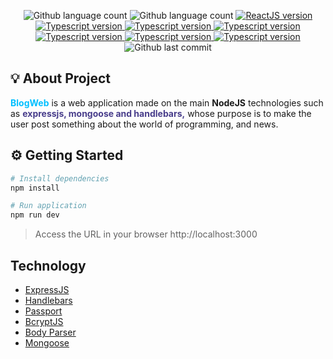 <p align="center">
    <img alt="Github language count" src="https://img.shields.io/github/languages/count/eduardomantz291/BlogApp">

  <img alt="Github language count" src="https://img.shields.io/github/languages/top/eduardomantz291/BlogApp">

  <a href="https://expressjs.com/">
    <img alt="ReactJS version" src="https://img.shields.io/github/package-json/dependency-version/eduardomantz291/BlogApp/express">
  </a>

  <a href="https://handlebarsjs.com/">
    <img alt="Typescript version" src="https://img.shields.io/github/package-json/dependency-version/eduardomantz291/BlogApp/handlebars">
  </a>

  <a href="http://www.passportjs.org//">
    <img alt="Typescript version" src="https://img.shields.io/github/package-json/dependency-version/eduardomantz291/BlogApp/passport">
  </a>

  <a href="https://www.npmjs.com/package/bcryptjs">
    <img alt="Typescript version" src="https://img.shields.io/github/package-json/dependency-version/eduardomantz291/BlogApp/bcryptjs">
  </a>

  <a href="https://www.npmjs.com/package/bcryptjs">
    <img alt="Typescript version" src="https://img.shields.io/github/package-json/dependency-version/eduardomantz291/BlogApp/body-parser">
  </a>

  <a href="https://www.npmjs.com/package/body-parser">
    <img alt="Typescript version" src="https://img.shields.io/github/package-json/dependency-version/eduardomantz291/BlogApp/body-parser">
  </a>

  <a href="https://mongoosejs.com/">
    <img alt="Typescript version" src="https://img.shields.io/github/package-json/dependency-version/eduardomantz291/BlogApp/mongoose">
  </a>

  <img alt="Github last commit" src="https://img.shields.io/github/last-commit/eduardomantz291/BlogApp">
</p>

## :bulb: About Project
<span style="color:deepskyblue; font-weight:bold;">BlogWeb</span> is a web application made on the main **NodeJS** technologies such as <span style="color:darkslateblue; font-weight:bold;">expressjs, mongoose and handlebars,</span> whose purpose is to make the user post something about the world of programming, and news.


## :gear: Getting Started

```Bash
# Install dependencies
npm install

# Run application
npm run dev
```

> Access the URL in your browser http://localhost:3000

## Technology

- [ExpressJS](https://expressjs.com/)
- [Handlebars](https://handlebarsjs.com/)
- [Passport](http://www.passportjs.org//)
- [BcryptJS](https://www.npmjs.com/package/bcryptjs)
- [Body Parser](https://www.npmjs.com/package/body-parser)
- [Mongoose](https://mongoosejs.com/)